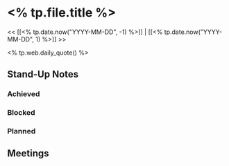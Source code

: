 # <% tp.file.title %>

<< [[<% tp.date.now("YYYY-MM-DD", -1) %>]] | [[<% tp.date.now("YYYY-MM-DD", 1) %>]] >>

<% tp.web.daily_quote() %>

## Stand-Up Notes

### Achieved
### Blocked
### Planned

## Meetings

